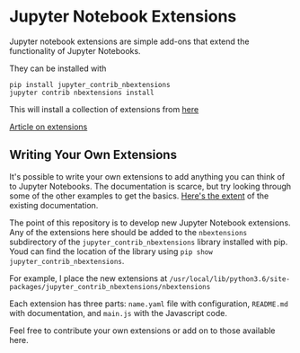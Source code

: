 # Jupyter Notebook Extensions

Jupyter notebook extensions are simple add-ons that extend the functionality of Jupyter Notebooks.

They can be installed with

```
pip install jupyter_contrib_nbextensions
jupyter contrib nbextensions install
```

This will install a collection of extensions from [here](https://github.com/ipython-contrib/jupyter_contrib_nbextensions)

[Article on extensions](https://towardsdatascience.com/jupyter-notebook-extensions-517fa69d2231)

## Writing Your Own Extensions

It's possible to write your own extensions to add anything you can think of to Jupyter Notebooks.
The documentation is scarce, but try looking through some of the other examples to get the basics. [Here's the extent](https://jupyter-contrib-nbextensions.readthedocs.io/en/latest/internals.html)
of the existing documentation.

The point of this repository is to develop new Jupyter Notebook extensions. Any of the extensions here
should be added to the `nbextensions` subdirectory of the  `jupyter_contrib_nbextensions` library installed
with pip. Youd can find the location of the library using `pip show jupyter_contrib_nbextensions`. 

For example, I place the new extensions at `/usr/local/lib/python3.6/site-packages/jupyter_contrib_nbextensions/nbextensions`

Each extension has three parts: `name.yaml` file with configuration, `README.md` with documentation,
and `main.js` with the Javascript code. 

Feel free to contribute your own extensions or add on to those available here. 
